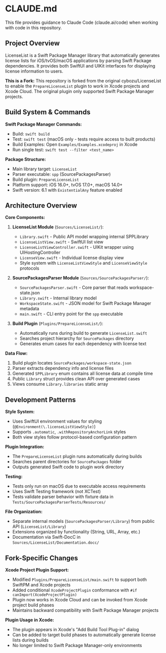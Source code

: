 # CLAUDE.md

This file provides guidance to Claude Code (claude.ai/code) when working with code in this repository.

## Project Overview

LicenseList is a Swift Package Manager library that automatically generates license lists for iOS/tvOS/macOS applications by parsing Swift Package dependencies. It provides both SwiftUI and UIKit interfaces for displaying license information to users.

**This is a Fork:** This repository is forked from the original cybozu/LicenseList to enable the `PrepareLicenseList` plugin to work in Xcode projects and Xcode Cloud. The original plugin only supported Swift Package Manager projects.

## Build System & Commands

**Swift Package Manager Commands:**
- Build: `swift build`
- Test: `swift test` (macOS only - tests require access to built products)
- Build Examples: Open `Examples/Examples.xcodeproj` in Xcode
- Run single test: `swift test --filter <test_name>`

**Package Structure:**
- Main library target: `LicenseList`
- Parser executable: `spp` (SourcePackagesParser)
- Build plugin: `PrepareLicenseList`
- Platform support: iOS 16.0+, tvOS 17.0+, macOS 14.0+
- Swift version: 6.1 with `ExistentialAny` feature enabled

## Architecture Overview

**Core Components:**

1. **LicenseList Module** (`Sources/LicenseList/`):
   - `Library.swift` - Public API model wrapping internal SPPLibrary
   - `LicenseListView.swift` - SwiftUI list view
   - `LicenseListViewController.swift` - UIKit wrapper using UIHostingController
   - `LicenseView.swift` - Individual license display view
   - Style system with `LicenseListViewStyle` and `LicenseViewStyle` protocols

2. **SourcePackagesParser Module** (`Sources/SourcePackagesParser/`):
   - `SourcePackagesParser.swift` - Core parser that reads workspace-state.json
   - `Library.swift` - Internal library model
   - `WorkspaceState.swift` - JSON model for Swift Package Manager metadata
   - `main.swift` - CLI entry point for the `spp` executable

3. **Build Plugin** (`Plugins/PrepareLicenseList/`):
   - Automatically runs during build to generate `LicenseList.swift`
   - Searches project hierarchy for `SourcePackages` directory
   - Generates enum cases for each dependency with license text

**Data Flow:**
1. Build plugin locates `SourcePackages/workspace-state.json`
2. Parser extracts dependency info and license files
3. Generated `SPPLibrary` enum contains all license data at compile time
4. Public `Library` struct provides clean API over generated cases
5. Views consume `Library.libraries` static array

## Development Patterns

**Style System:**
- Uses SwiftUI environment values for styling (`@Environment(\.licenseListViewStyle)`)
- Supports `.automatic`, `.withRepositoryAnchorLink` styles
- Both view styles follow protocol-based configuration pattern

**Plugin Integration:**
- The `PrepareLicenseList` plugin runs automatically during builds
- Searches parent directories for `SourcePackages` folder
- Outputs generated Swift code to plugin work directory

**Testing:**
- Tests only run on macOS due to executable access requirements
- Uses Swift Testing framework (not XCTest)
- Tests validate parser behavior with fixture data in `Tests/SourcePackagesParserTests/Resources/`

**File Organization:**
- Separate internal models (`SourcePackagesParser/Library`) from public API (`LicenseList/Library`)
- Extensions organized by functionality (String, URL, Array, etc.)
- Documentation via Swift-DocC in `Sources/LicenseList/Documentation.docc/`

## Fork-Specific Changes

**Xcode Project Plugin Support:**
- Modified `Plugins/PrepareLicenseList/main.swift` to support both SwiftPM and Xcode projects
- Added conditional `XcodeProjectPlugin` conformance with `#if canImport(XcodeProjectPlugin)`
- Plugin now works in Xcode Cloud and can be invoked from Xcode project build phases
- Maintains backward compatibility with Swift Package Manager projects

**Plugin Usage in Xcode:**
- The plugin appears in Xcode's "Add Build Tool Plug-in" dialog
- Can be added to target build phases to automatically generate license lists during builds
- No longer limited to Swift Package Manager-only environments